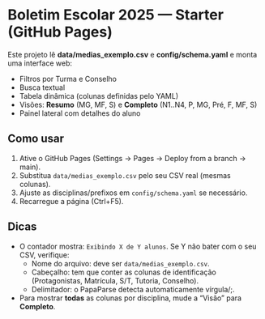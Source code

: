 # Boletim Escolar 2025 — Starter (GitHub Pages)

Este projeto lê **data/medias_exemplo.csv** e **config/schema.yaml** e monta uma interface web:
- Filtros por Turma e Conselho
- Busca textual
- Tabela dinâmica (colunas definidas pelo YAML)
- Visões: **Resumo** (MG, MF, S) e **Completo** (N1..N4, P, MG, Pré, F, MF, S)
- Painel lateral com detalhes do aluno

## Como usar
1. Ative o GitHub Pages (Settings → Pages → Deploy from a branch → main).
2. Substitua `data/medias_exemplo.csv` pelo seu CSV real (mesmas colunas).
3. Ajuste as disciplinas/prefixos em `config/schema.yaml` se necessário.
4. Recarregue a página (Ctrl+F5).

## Dicas
- O contador mostra: `Exibindo X de Y alunos`. Se Y não bater com o seu CSV, verifique:
  - Nome do arquivo: deve ser `data/medias_exemplo.csv`.
  - Cabeçalho: tem que conter as colunas de identificação (Protagonistas, Matrícula, S/T, Tutoria, Conselho).
  - Delimitador: o PapaParse detecta automaticamente vírgula/;.
- Para mostrar **todas** as colunas por disciplina, mude a “Visão” para **Completo**.
